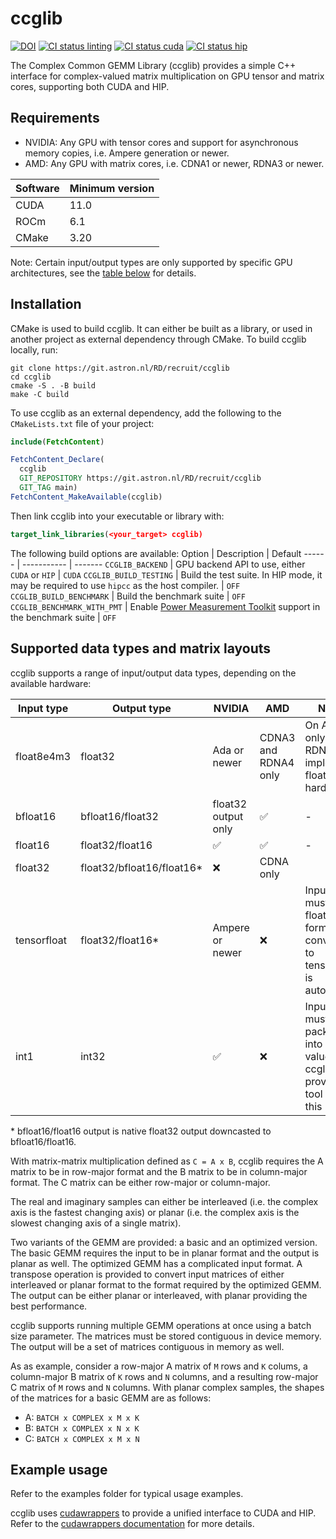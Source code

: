 # ccglib
[![DOI](https://zenodo.org/badge/DOI/10.5281/zenodo.17233122.svg)](https://doi.org/10.5281/zenodo.17233122)
[![CI status linting](https://img.shields.io/github/actions/workflow/status/nlesc-recruit/ccglib/linting.yml?label=linting)](https://github.com/nlesc-recruit/ccglib/actions/workflows/linting.yml)
[![CI status cuda](https://img.shields.io/github/actions/workflow/status/nlesc-recruit/ccglib/test_cuda.yml?label=test%20CUDA%20%28A4000%29)](https://github.com/nlesc-recruit/ccglib/actions/workflows/test_cuda.yml)
[![CI status hip](https://img.shields.io/github/actions/workflow/status/nlesc-recruit/ccglib/test_hip.yml?label=test%20HIP%20%28W7700%29)](https://github.com/nlesc-recruit/ccglib/actions/workflows/test_hip.yml)

The Complex Common GEMM Library (ccglib) provides a simple C++ interface for complex-valued matrix multiplication on GPU tensor and matrix cores, supporting both CUDA and HIP.

## Requirements

- NVIDIA: Any GPU with tensor cores and support for asynchronous memory copies, i.e. Ampere generation or newer.
- AMD: Any GPU with matrix cores, i.e. CDNA1 or newer, RDNA3 or newer.

Software | Minimum version
-------- | ---------------
CUDA     | 11.0
ROCm     | 6.1
CMake    | 3.20

Note: Certain input/output types are only supported by specific GPU architectures, see the [table below](#supported-data-types-and-matrix-layouts) for details.

## Installation
CMake is used to build ccglib. It can either be built as a library, or used in another project as external dependency through CMake.
To build ccglib locally, run:
```shell
git clone https://git.astron.nl/RD/recruit/ccglib
cd ccglib
cmake -S . -B build
make -C build
```

To use ccglib as an external dependency, add the following to the `CMakeLists.txt` file of your project:
```cmake
include(FetchContent)

FetchContent_Declare(
  ccglib
  GIT_REPOSITORY https://git.astron.nl/RD/recruit/ccglib
  GIT_TAG main)
FetchContent_MakeAvailable(ccglib)
```

Then link ccglib into your executable or library with:
```cmake
target_link_libraries(<your_target> ccglib)
```

The following build options are available:
Option                      | Description | Default
------                      | ----------- | -------
`CCGLIB_BACKEND`            | GPU backend API to use, either `CUDA` or `HIP`                                                  | `CUDA`
`CCGLIB_BUILD_TESTING`      | Build the test suite. In HIP mode, it may be required to use `hipcc` as the host compiler.      | `OFF`
`CCGLIB_BUILD_BENCHMARK`    | Build the benchmark suite                                                                       | `OFF`
`CCGLIB_BENCHMARK_WITH_PMT` | Enable [Power Measurement Toolkit](https://git.astron.nl/RD/pmt) support in the benchmark suite | `OFF`

## Supported data types and matrix layouts
ccglib supports a range of input/output data types, depending on the available hardware:

Input type  | Output type      | NVIDIA | AMD | Notes
----------  | -----------      | ------ | - | -
float8e4m3  | float32          | Ada or newer | CDNA3 and RDNA4 only | On AMD, only RDNA4 implements float8 in hardware
bfloat16    | bfloat16/float32 | float32 output only             | ✅ | -
float16     | float32/float16  | ✅              | ✅ | -
float32     | float32/bfloat16/float16\* | ❌              | CDNA only  | | -
tensorfloat | float32/float16\* | Ampere or newer | ❌ | Input data must be in float32 format, conversion to tensorfloat is automatic
int1        | int32            | ✅              | ❌ | Input bits must be packed into int32 values. ccglib provides a tool to do this

\* bfloat16/float16 output is native float32 output downcasted to bfloat16/float16.


With matrix-matrix multiplication defined as `C = A x B`, ccglib requires the A matrix to be in row-major format and the B matrix to be in column-major format. The C matrix can be either row-major or column-major.

The real and imaginary samples can either be interleaved (i.e. the complex axis is the fastest changing axis) or planar (i.e. the complex axis is the slowest changing axis of a single matrix).

Two variants of the GEMM are provided: a basic and an optimized version. The basic GEMM requires the input to be in planar format and the output is planar as well. The optimized GEMM has a complicated input format. A transpose operation is provided to convert input matrices of either interleaved or planar format to the format required by the optimized GEMM. The output can be either planar or interleaved, with planar providing the best performance.

ccglib supports running multiple GEMM operations at once using a batch size parameter. The matrices must be stored contiguous in device memory. The output will be a set of matrices contiguous in memory as well.

As as example, consider a row-major A matrix of `M` rows and `K` colums, a column-major B matrix of `K` rows and `N` columns, and a resulting row-major C matrix of `M` rows and `N` columns. With planar complex samples, the shapes of the matrices for a basic GEMM are as follows:
- A: `BATCH x COMPLEX x M x K`
- B: `BATCH x COMPLEX x N x K`
- C: `BATCH x COMPLEX x M x N`


## Example usage
Refer to the examples folder for typical usage examples.

ccglib uses [cudawrappers](https://github.com/nlesc-recruit/cudawrappers) to provide a unified interface to CUDA and HIP. Refer to the [cudawrappers documentation](https://cudawrappers.readthedocs.io/en/latest/) for more details.
